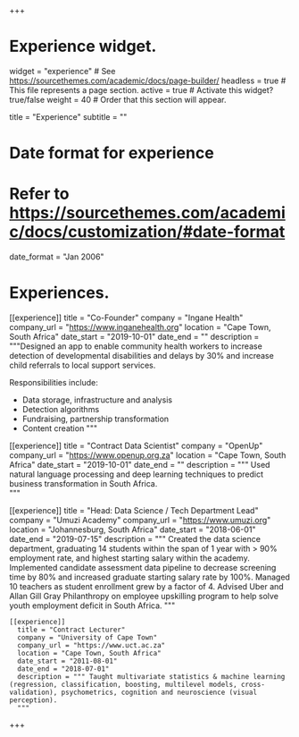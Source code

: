+++
# Experience widget.
widget = "experience"  # See https://sourcethemes.com/academic/docs/page-builder/
headless = true  # This file represents a page section.
active = true  # Activate this widget? true/false
weight = 40  # Order that this section will appear.

title = "Experience"
subtitle = ""

# Date format for experience
#   Refer to https://sourcethemes.com/academic/docs/customization/#date-format
date_format = "Jan 2006"

# Experiences.

[[experience]]
  title = "Co-Founder"
  company = "Ingane Health"
  company_url = "https://www.inganehealth.org"
  location = "Cape Town, South Africa"
  date_start = "2019-10-01"
  date_end = ""
  description = """Designed an app to enable community health workers to increase detection of developmental disabilities and delays by 30% and increase child referrals to local support services.

  Responsibilities include:

  * Data storage, infrastructure and analysis
  * Detection algorithms
  * Fundraising, partnership transformation
  * Content creation
"""

[[experience]]
  title = "Contract Data Scientist"
  company = "OpenUp"
  company_url = "https://www.openup.org.za"
  location = "Cape Town, South Africa"
  date_start = "2019-10-01"
  date_end = ""
  description = """ Used natural language processing and deep learning techniques to predict business transformation in South Africa.  
  """

  [[experience]]
    title = "Head: Data Science / Tech Department Lead"
    company = "Umuzi Academy"
    company_url = "https://www.umuzi.org"
    location = "Johannesburg, South Africa"
    date_start = "2018-06-01"
    date_end = "2019-07-15"
    description = """ Created the data science department, graduating 14 students within the span of 1 year with > 90% employment rate, and highest starting salary within the academy. Implemented candidate assessment data pipeline to decrease screening time by 80% and increased graduate starting salary rate by 100%. Managed 10 teachers as student enrollment grew by a factor of 4. Advised Uber and Allan Gill Gray Philanthropy on employee upskilling program to help solve youth employment deficit in South Africa.
    """

    [[experience]]
      title = "Contract Lecturer"
      company = "University of Cape Town"
      company_url = "https://www.uct.ac.za"
      location = "Cape Town, South Africa"
      date_start = "2011-08-01"
      date_end = "2018-07-01"
      description = """ Taught multivariate statistics & machine learning (regression, classification, boosting, multilevel models, cross-validation), psychometrics, cognition and neuroscience (visual perception).
      """

+++
